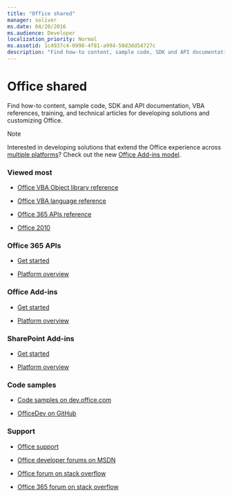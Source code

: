 ```yaml
---
title: "Office shared"
manager: soliver
ms.date: 04/20/2016
ms.audience: Developer
localization_priority: Normal
ms.assetid: 1c4937c4-0998-4f81-a994-50d3dd54727c
description: "Find how-to content, sample code, SDK and API documentation, VBA references, training, and technical articles for developing solutions and customizing Office."
---
```


# Office shared

Find how-to content, sample code, SDK and API documentation, VBA references, training, and technical articles for developing solutions and customizing Office.
  
> [!NOTE]
> Interested in developing solutions that extend the Office experience across [multiple platforms](https://docs.microsoft.com/en-us/office/dev/add-ins/overview/office-add-in-availability)? Check out the new [Office Add-ins model](https://docs.microsoft.com/en-us/office/dev/add-ins/overview/office-add-ins). 
  
### Viewed most
  
- [Office VBA Object library reference](https://msdn.microsoft.com/EN-US/library/office/ff862474.aspx)
  
- [Office VBA language reference](https://msdn.microsoft.com/EN-US/library/office/gg264383.aspx)
  
- [Office 365 APIs reference](https://msdn.microsoft.com/en-us/office/office365/api/api-catalog)
  
- [Office 2010](https://msdn.microsoft.com/en-us/library/office/cc313152%28v=office.12%29.aspx)
  
### Office 365 APIs
  
- [Get started](https://dev.office.com/getting-started)
  
- [Platform overview](https://msdn.microsoft.com/en-us/office/office365/howto/platform-development-overview)
  
### Office Add-ins
  
- [Get started](https://dev.office.com/getting-started)
  
- [Platform overview](https://msdn.microsoft.com/EN-US/library/office/jj220082.aspx)
  
### SharePoint Add-ins
  
- [Get started](https://dev.office.com/getting-started)
  
- [Platform overview](https://msdn.microsoft.com/en-us/library/office/fp179930.aspx)
  
### Code samples
  
- [Code samples on dev.office.com](https://dev.office.com/codesamples)
  
- [OfficeDev on GitHub](https://github.com/OfficeDev)
  
### Support
  
- [Office support](https://support.office.com/)
  
- [Office developer forums on MSDN](https://social.msdn.microsoft.com/Forums/office/en-US/home?category=officedev)
  
- [Office forum on stack overflow](http://stackoverflow.com/questions/tagged/ms-office)
  
- [Office 365 forum on stack overflow](http://stackoverflow.com/questions/tagged/office365)
  

